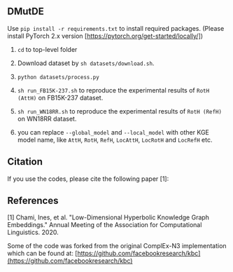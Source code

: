 ## DMutDE

Use `pip install -r requirements.txt` to install required packages. (Please install PyTorch 2.x version  [https://pytorch.org/get-started/locally/]) 

1. `cd` to top-level folder
2. Download dataset by `sh datasets/download.sh`.
3. `python datasets/process.py`

4. `sh run_FB15K-237.sh` to reproduce the experimental results of `RotH (AttH)` on FB15K-237 dataset.
5. `sh run_WN18RR.sh` to reproduce the experimental results of `RotH (RefH)` on WN18RR dataset.

6. you can replace `--global_model` and `--local_model` with other KGE model name, like `AttH`, `RotH`, `RefH`, `LocAttH`, `LocRotH` and `LocRefH` etc.

## Citation

If you use the codes, please cite the following paper [1]:

## References

[1] Chami, Ines, et al. "Low-Dimensional Hyperbolic Knowledge Graph Embeddings."
Annual Meeting of the Association for Computational Linguistics. 2020.

Some of the code was forked from the original ComplEx-N3 implementation which can be found at: [https://github.com/facebookresearch/kbc](https://github.com/facebookresearch/kbc)

